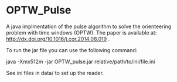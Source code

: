 # OPTW_Pulse
A java implmentation of the pulse algorithm to solve the orienteering problem with time windows (OPTW). The paper is available at: http://dx.doi.org/10.1016/j.cor.2014.08.019 .

To run the jar file you can use the following command:

java -Xmx512m -jar OPTW_pulse.jar relative/path/to/ini/file.ini

See ini files in data/ to set up the reader.
